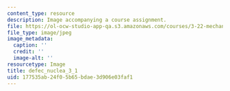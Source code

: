 ```yaml
---
content_type: resource
description: Image accompanying a course assignment.
file: https://ol-ocw-studio-app-qa.s3.amazonaws.com/courses/3-22-mechanical-behavior-of-materials-spring-2008/177535ab24f05b65bdae3d906e03faf1_defec_nuclea_3_1.jpg
file_type: image/jpeg
image_metadata:
  caption: ''
  credit: ''
  image-alt: ''
resourcetype: Image
title: defec_nuclea_3_1
uid: 177535ab-24f0-5b65-bdae-3d906e03faf1
---
```

